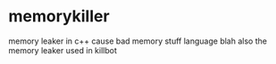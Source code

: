 # memorykiller
memory leaker in c++ cause bad memory stuff language blah
also the memory leaker used in killbot
